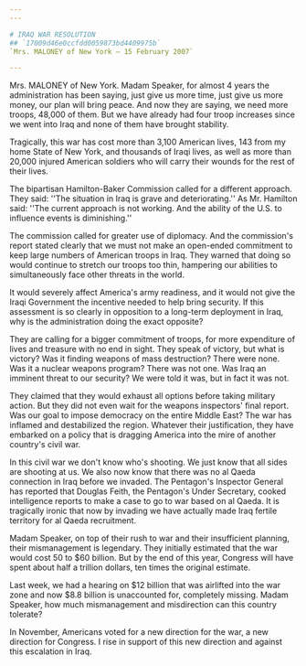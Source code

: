 ```yaml
---
---

# IRAQ WAR RESOLUTION
## `17009d46e0ccfdd0059873bd4409975b`
`Mrs. MALONEY of New York — 15 February 2007`

---
```



Mrs. MALONEY of New York. Madam Speaker, for almost 4 years the 
administration has been saying, just give us more time, just give us 
more money, our plan will bring peace. And now they are saying, we need 
more troops, 48,000 of them. But we have already had four troop 
increases since we went into Iraq and none of them have brought 
stability.

Tragically, this war has cost more than 3,100 American lives, 143 
from my home State of New York, and thousands of Iraqi lives, as well 
as more than 20,000 injured American soldiers who will carry their 
wounds for the rest of their lives.

The bipartisan Hamilton-Baker Commission called for a different 
approach. They said: ''The situation in Iraq is grave and 
deteriorating.'' As Mr. Hamilton said: ''The current approach is not 
working. And the ability of the U.S. to influence events is 
diminishing.''

The commission called for greater use of diplomacy. And the 
commission's report stated clearly that we must not make an open-ended 
commitment to keep large numbers of American troops in Iraq. They 
warned that doing so would continue to stretch our troops too thin, 
hampering our abilities to simultaneously face other threats in the 
world.

It would severely affect America's army readiness, and it would not 
give the Iraqi Government the incentive needed to help bring security. 
If this assessment is so clearly in opposition to a long-term 
deployment in Iraq, why is the administration doing the exact opposite?

They are calling for a bigger commitment of troops, for more 
expenditure of lives and treasure with no end in sight. They speak of 
victory, but what is victory? Was it finding weapons of mass 
destruction? There were none. Was it a nuclear weapons program? There 
was not one. Was Iraq an imminent threat to our security? We were told 
it was, but in fact it was not.

They claimed that they would exhaust all options before taking 
military action. But they did not even wait for the weapons inspectors' 
final report. Was our goal to impose democracy on the entire Middle 
East? The war has inflamed and destabilized the region. Whatever their 
justification, they have embarked on a policy that is dragging America 
into the mire of another country's civil war.

In this civil war we don't know who's shooting. We just know that all 
sides are shooting at us. We also now know that there was no al Qaeda 
connection in Iraq before we invaded. The Pentagon's Inspector General 
has reported that Douglas Feith, the Pentagon's Under Secretary, cooked 
intelligence reports to make a case to go to war based on al Qaeda. It 
is tragically ironic that now by invading we have actually made Iraq 
fertile territory for al Qaeda recruitment.

Madam Speaker, on top of their rush to war and their insufficient 
planning, their mismanagement is legendary. They initially estimated 
that the war would cost 50 to $60 billion. But by the end of this year, 
Congress will have spent about half a trillion dollars, ten times the 
original estimate.

Last week, we had a hearing on $12 billion that was airlifted into 
the war zone and now $8.8 billion is unaccounted for, completely 
missing. Madam Speaker, how much mismanagement and misdirection can 
this country tolerate?

In November, Americans voted for a new direction for the war, a new 
direction for Congress. I rise in support of this new direction and 
against this escalation in Iraq.